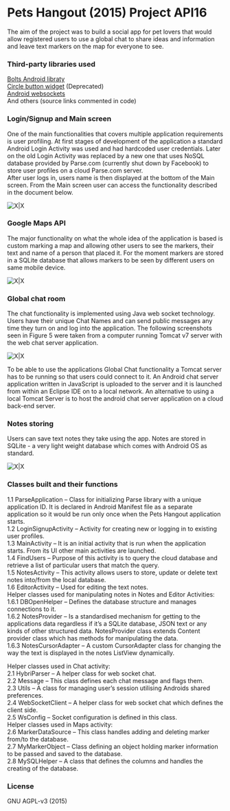 # Pets Hangout (2015) Project API16

The aim of the project was to build a social app for pet lovers that would allow registered users to use a global chat to share ideas and information and leave text markers on the map for everyone to see.

### Third-party libraries used
[Bolts Android libraty][lb1]  
[Circle button widget][lb2] (Deprecated)  
[Android websockets][lb3]  
And others (source links commented in code)  

### Login/Signup and Main screen
One of the main functionalities that covers multiple application requirements is user profiling. At first stages of development of the application a standard Android Login Activity was used and had hardcoded user credentials.
Later on the old Login Activity was replaced by a new one that uses NoSQL database provided by Parse.com (currently shut down by Facebook) to store user profiles on a cloud Parse.com server.  
After user logs in, users name is then displayed at the bottom of the Main screen. From the Main screen user can access the functionality described in the document below.  

![X|X](http://i68.tinypic.com/2zgetle.jpg)
### Google Maps API
The major functionality on what the whole idea of the application is based is custom marking a map and allowing other users to see the markers, their text and name of a person that placed it. For the moment markers are stored in a SQLite database that allows markers to be seen by different users on same mobile device.
  
![X|X](http://i63.tinypic.com/2lctc45.jpg)
### Global chat room
The chat functionality is implemented using Java web socket technology. Users have their unique Chat Names and can send public messages any time they turn on and log into the application. The following screenshots seen in Figure 5 were taken from a computer running Tomcat v7 server with the web chat server application.
  
![X|X](http://i66.tinypic.com/2mos6s3.jpg)
  
To be able to use the applications Global Chat functionality a Tomcat server has to be running so that users could connect to it. An Android chat server application written in JavaScript is uploaded to the server and it is launched from within an Eclipse IDE on to a local network. An alternative to using a local Tomcat Server is to host the android chat server application on a cloud back-end server.

### Notes storing
Users can save text notes they take using the app. Notes are stored in SQLite - a very light weight database which comes with Android OS as standard. 
  
![X|X](http://i65.tinypic.com/28k7z4o.jpg)

### Classes built and their functions
1.1	ParseApplication – Class for initializing Parse library with a unique application ID. It is declared in Android Manifest file as a separate application so it would be run only once when the Pets Hangout application starts.  
1.2	LoginSignupActivity – Activity for creating new or logging in to existing user profiles.  
1.3	MainActivity – It is an initial activity that is run when the application starts. From its UI other main activities are launched.  
1.4	FindUsers –	Purpose of this activity is to query the cloud database and retrieve a list of particular users that match the query.  
1.5	NotesActivity – This activity allows users to store, update or delete text notes into/from the local database.  
1.6	EditorActivity – Used for editing the text notes.  
Helper classes used for manipulating notes in Notes and Editor Activities:  
1.6.1 	DBOpenHelper – Defines the database structure and manages connections to it.  
1.6.2 	NotesProvider – Is a standardised mechanism for getting to the applications data regardless if it’s a SQLite database, JSON text or any kinds of other structured data. NotesProvider class extends Content provider class which has methods for manipulating the data.  
1.6.3  	NotesCursorAdapter – A custom CursorAdapter class for changing the way the text is displayed in the notes ListView dynamically.  
  
Helper classes used in Chat activity:  
2.1	HybriParser – A helper class for web socket chat.  
2.2	Message – This class defines each chat message and flags them.  
2.3	Utils – A class for managing user’s session utilising Androids shared preferences.  
2.4	WebSocketClient – A helper class for web socket chat which defines the client side.  
2.5	WsConfig – Socket configuration is defined in this class.  
Helper classes used in Maps activity:  
2.6	MarkerDataSource – This class handles adding and deleting marker from/to the database.  
2.7	MyMarkerObject – Class defining an object holding marker information to be passed and saved to the database.  
2.8	MySQLHelper – A class that defines the columns and handles the creating of the database.  

### License
GNU AGPL-v3
(2015)


   [lb1]: <https://github.com/BoltsFramework/Bolts-Android>
   [lb2]: <https://github.com/markushi/android-circlebutton>
   [lb3]: <https://github.com/koush/android-websockets/>
